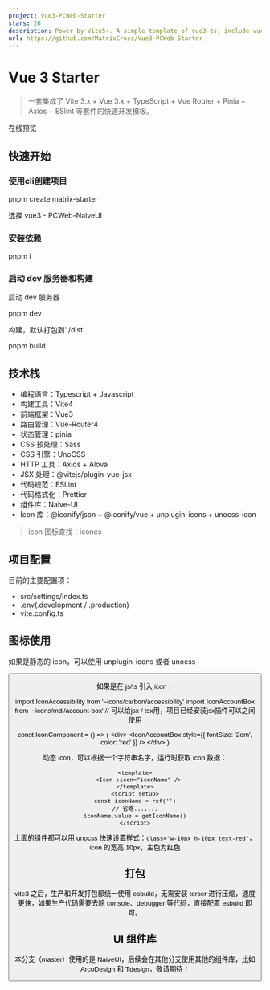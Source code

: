 ```yaml
---
project: Vue3-PCWeb-Starter
stars: 26
description: Power by Vite5⚡. A simple template of vue3-ts, include vue-router、pinia、Typescript、eslint-prettier.
url: https://github.com/MatrixCross/Vue3-PCWeb-Starter
---
```


Vue 3 Starter
=============

> 一套集成了 Vite 3.x + Vue 3.x + TypeScript + Vue Router + Pinia + Axios + ESlint 等套件的快速开发模板。

在线预览

快速开始
----

### 使用cli创建项目

pnpm create matrix-starter

选择 vue3 - PCWeb-NaiveUI

### 安装依赖

pnpm i

### 启动 dev 服务器和构建

启动 dev 服务器

pnpm dev

构建，默认打包到'./dist'

pnpm build

技术栈
---

-   编程语言：Typescript + Javascript
-   构建工具：Vite4
-   前端框架：Vue3
-   路由管理：Vue-Router4
-   状态管理：pinia
-   CSS 预处理：Sass
-   CSS 引擎：UnoCSS
-   HTTP 工具：Axios + Alova
-   JSX 处理：@vitejs/plugin-vue-jsx
-   代码规范：ESLint
-   代码格式化：Prettier
-   组件库：Naive-UI
-   Icon 库：@iconify/json + @iconify/vue + unplugin-icons + unocss-icon

> icon 图标查找：icones

项目配置
----

目前的主要配置项：

-   src/settings/index.ts
-   .env(.development / .production)
-   vite.config.ts

图标使用
----

如果是静态的 icon，可以使用 unplugin-icons 或者 unocss

<!-- unplugin-icons写法 -->
<i-ph-anchor-simple-thin />
<!-- unocss写法 -->
<div class\="i-ph-anchor-simple-thin" />
<button class\="i-carbon-sun dark:i-carbon-moon" />

如果是在 js/ts 引入 icon：

import IconAccessibility from '~icons/carbon/accessibility'
import IconAccountBox from '~icons/mdi/account-box'
// 可以给jsx / tsx用，项目已经安装jsx插件可以之间使用

const IconComponent \= () \=> (
  <div\>
    <IconAccessibility />
    <IconAccountBox style\={{ fontSize: '2em', color: 'red' }} />
  </div\>
)

动态 icon，可以根据一个字符串名字，运行时获取 icon 数据：

```
<template>
  <Icon :icon="iconName" />
</template>
<script setup>
const iconName = ref('')
// 省略.......
iconName.value = getIconName()
</script>
```

上面的组件都可以用 unocss 快速设置样式：`class="w-10px h-10px text-red"`，icon 的宽高 10px，主色为红色

打包
--

vite3 之后，生产和开发打包都统一使用 esbuild，无需安装 terser 进行压缩，速度更快，如果生产代码需要去除 console、debugger 等代码，直接配置 esbuild 即可。

UI 组件库
------

本分支（master）使用的是 NaiveUI，后续会在其他分支使用其他的组件库，比如 ArcoDesign 和 Tdesign，敬请期待！
